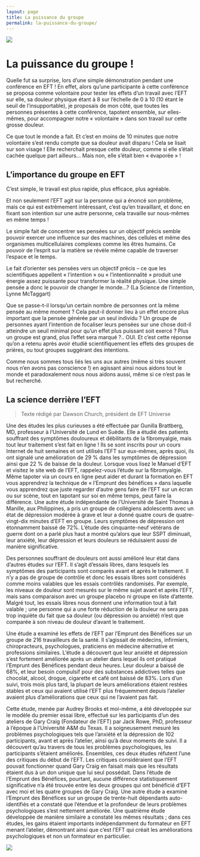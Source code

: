 ```yaml
---
layout: page
title: La puissance du groupe
permalink: la-puissance-du-groupe/
---
```



![](../statiques/univers.jpg)


# La puissance du groupe !

Quelle fut sa surprise, lors d’une simple démonstration pendant une conférence en EFT !
En effet, alors qu’une participante à cette conférence se proposa comme volontaire pour tester les effets d’un travail avec l’EFT sur elle, sa douleur physique étant à 8 sur l’échelle de 0 à 10 (10 étant le seuil de l’insupportable), je proposais de mon côté, que toutes les personnes présentes à cette conférence, tapotent ensemble, sur elles-mêmes, pour accompagner notre « volontaire » dans son travail sur cette grosse douleur.

Ce que tout le monde a fait. Et c’est en moins de 10 minutes que notre volontaire s’est rendu compte que sa douleur avait disparu !  Cela se lisait sur son visage ! Elle recherchait presque cette douleur, comme si elle s’était cachée quelque part ailleurs... Mais non, elle s’était bien « évaporée » !

## L’importance du groupe en EFT

C’est simple, le travail est plus rapide, plus efficace, plus agréable.

Et non seulement l’EFT agit sur la personne qui a énoncé son problème, mais ce qui est extrèmement intéressant, c’est qu’en travaillant, et donc en fixant son intention sur une autre personne, cela travaille sur nous-mêmes en même temps !

Le simple fait de concentrer ses pensées sur un objectif précis semble pouvoir exercer une influence sur des machines, des cellules et même des organismes multicellulaires complexes comme les êtres humains. Ce pouvoir de l’esprit sur la matière se révèle même capable de traverser l’espace et le temps.

Le fait d’orienter ses pensées vers un objectif précis – ce que les scientifiques appellent « l’intention » ou « l’intentionnalité » produit une énergie assez puissante pour transformer la réalité physique. Une simple pensée a donc le pouvoir de changer le monde…? (La Science de l’intention, Lynne McTaggart)

Que se passe-t-il lorsqu’un certain nombre de personnes ont la même pensée au même moment ? Cela peut-il donner lieu à un effet encore plus important que la pensée générée par un seul individu ? Un groupe de personnes ayant l’intention de focaliser leurs pensées sur une chose doit-il atteindre un seuil minimal pour qu’un effet plus puissant soit exercé ?  Plus un groupe est grand, plus l’effet sera marqué ?.. OUI. Et c’est cette réponse qu’on a retenu après avoir étudié scientifiquement les effets des groupes de prières, ou tout groupes suggérant des intentions.

Comme nous sommes tous liés les uns aux autres (même si très souvent nous n’en avons pas conscience !) en agissant ainsi nous aidons tout le monde et paradoxalement nous nous aidons aussi, même si ce n’est pas le but recherché.




## La science derrière l’EFT

> Texte rédigé par Dawson Church, président de EFT Universe

Une des études les plus curieuses a été effectuée par Gunilla Brattberg, MD, professeur à l’Université de Lund en Suède. Elle a étudié des patients souffrant des symptômes douloureux et débilitants de la fibromyalgie, mais tout leur traitement s’est fait en ligne ! Ils se sont inscrits pour un cours Internet de huit semaines et ont utilisés l’EFT sur eux-mêmes, après quoi, ils ont signalé une amélioration de 29 % dans les symptômes de dépression ainsi que 22 % de baisse de la douleur. Lorsque vous lisez le Manuel d’EFT et visitez le site web de l’EFT, rappelez-vous l’étude sur la fibromyalgie. Même tapoter via un cours en ligne peut aider et durant la formation en EFT vous apprendrez la technique de « l’Emprunt des bénéfices » dans laquelle vous apprendrez que juste regarder d’autre gens faire de l’EFT sur un écran ou sur scène, tout en tapotant sur soi en même temps, peut faire la différence.
Une autre étude indépendante de l’Université de Saint Thomas à Manille, aux Philippines, a pris un groupe de collégiens adolescents avec un état de dépression modérée à grave et leur a donné quatre cours de quatre-vingt-dix minutes d’EFT en groupe. Leurs symptômes de dépression ont étonnamment baissé de 72%. L’étude des cinquante-neuf vétérans de guerre dont on a parlé plus haut a montré qu’alors que leur SSPT diminuait, leur anxiété, leur dépression et leurs douleurs se réduisaient aussi de manière significative.

Des personnes souffrant de douleurs ont aussi amélioré leur état dans d’autres études sur l’EFT. Il s’agit d’essais libres, dans lesquels les symptômes des participants sont comparés avant et après le traitement. Il n’y a pas de groupe de contrôle et donc les essais libres sont considérés comme moins valables que les essais contrôlés randomisés. Par exemple, les niveaux de douleur sont mesurés sur le même sujet avant et après l’EFT, mais sans comparaison avec un groupe placebo ni groupe en liste d’attente. Malgré tout, les essais libres nous donnent une information tout à fait valable ; une personne qui a une forte réduction de la douleur ne sera pas trop inquiète du fait que sa douleur (ou dépression ou anxiété) n’est que comparée à son niveau de douleur d’avant le traitement.

Une étude a examiné les effets de l’EFT par l’Emprunt des Bénéfices sur un groupe de 216 travailleurs de la santé. Il s’agissait de médecins, infirmiers, chiropracteurs, psychologues, praticiens en médecine alternative et professions similaires. L’étude a découvert que leur anxiété et dépression s’est fortement améliorée après un atelier dans lequel ils ont pratiqué l’Emprunt des Bénéfices pendant deux heures. Leur douleur a baissé de 68%, et leur besoin compulsif pour des substances addictives telles que chocolat, alcool, drogue, cigarette et café ont baissé de 83%. Lors d’un suivi, trois mois plus tard, la plupart de leurs améliorations étaient restées stables et ceux qui avaient utilisé l’EFT plus fréquemment depuis l’atelier avaient plus d’améliorations que ceux qui ne l’avaient pas fait.

Cette étude, menée par Audrey Brooks et moi-même, a été développée sur le modèle du premier essai libre, effectué sur les participants d’un des ateliers de Gary Craig (Fondateur de l’EFT) par Jack Rowe, PhD, professeur à l’époque à l’Université A&M du Texas. Il a soigneusement mesuré les problèmes psychologiques tels que l’anxiété et la dépression de 102 participants, avant et après l’atelier, ainsi qu’à deux moments de suivi. Il a découvert qu’au travers de tous les problèmes psychologiques, les participants s’étaient améliorés. Ensembles, ces deux études réfutent l’une des critiques du début de l’EFT. Les critiques considéraient que l’EFT pouvait fonctionner quand Gary Craig en faisait mais que les résultats étaient dus à un don unique que lui seul possédait. Dans l’étude de l’Emprunt des Bénéfices, pourtant, aucune différence statistiquement significative n’a été trouvée entre les deux groupes qui ont bénéficié d’EFT avec moi et les quatre groupes de Gary Craig. Une autre étude a examiné l’Emprunt des Bénéfices sur un groupe de trente-huit dépendants auto-identifiés et a constaté que l’étendue et la profondeur de leurs problèmes psychologiques s’est nettement améliorée. Une quatrième étude développée de manière similaire a constaté les mêmes résultats ; dans ces études, les gains étaient importants indépendamment du formateur en EFT menant l’atelier, démontrant ainsi que c’est l’EFT qui créait les améliorations psychologiques et non un formateur en particulier.

![](../statiques/th.jpg)
